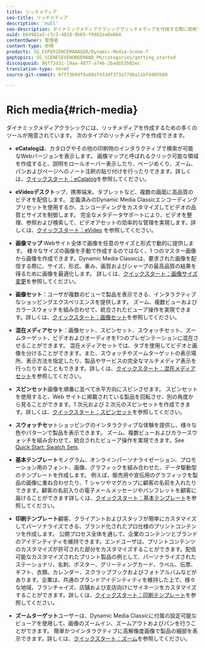 ```yaml
---
title: リッチメディア
seo-title: リッチメディア
description: 'null'
seo-description: ダイナミックメディアクラシックでリッチメディアを作成する際に使用できる様々なツールについて説明します。
uuid: b64981a3-c3c2-4010-9b65-f9982ea0a664
contentOwner: 管理者
content-type: 参照
products: SG_EXPERIENCEMANAGER/Dynamic-Media-Scene-7
geptopics: SG_SCENESEVENONDEMAND_PK/categories/getting_started
discoiquuid: 86f72d31-19aa-4077-a746-2badb53b02ec
translation-type: tm+mt
source-git-commit: 6fff3699f8a08af433df3f3a7790a11bf9d05b00

---
```



# Rich media{#rich-media}

ダイナミックメディアクラシックには、リッチメディアを作成するための多くのツールが用意されています。 次のタイプのリッチメディアを作成できます。

* **eCatalogは**、カタログやその他の印刷物のインタラクティブで検索が可能なWebバージョンを表示します。 画像マップと呼ばれるクリック可能な領域を作成すると、説明をロールオーバー表示したり、ページめくり、ズーム、パンおよびページへのノート注釈の貼り付けを行ったりできます。詳しくは、[クイックスタート：eCatalog](/help/quick-start-ecatalog.md)を参照してください。

* **eVideoデスクト**&#x200B;ップ、携帯端末、タブレットなど、複数の画面に高品質のビデオを配信します。 定義済みのDynamic Media Classicエンコーディングプリセットを使用するか、エンコーディングをカスタマイズしてビデオの品質とサイズを制御します。 完全なメタデータサポートにより、ビデオを整理、参照および検索して、ビデオアセットの効率的な管理を実現します。詳しくは、[クイックスタート：eVideo](/help/quick-start-video.md) を参照してください。

* **画像マップ** Webサイト全体で画像を任意のサイズと形式で動的に提供します。 様々なサイズの画像を手動で作成するのではなく、1 つのマスター画像から画像を作成できます。Dynamic Media Classicは、要求された画像を配信する際に、サイズ、形式、重み、画質およびシャープの最高品質の結果を得るために画像を最適化します。 詳しくは、[クイックスタート：画像サイズ変更](/help/quick-start-image-sizing.md)を参照してください。

* **画像セット**：ユーザが複数のビューで製品を表示できる、インタラクティブなショッピングエクスペリエンスを提供します。 ズーム、複数ビューおよびカラースウォッチを組み合わせて、統合されたビューア操作を実現できます。詳しくは、[クイックスタート：画像セット](/help/quick-start-image-sets.md)を参照してください。

* **混在メディアセット**：画像セット、スピンセット、スウォッチセット、ズームターゲット、ビデオおよびオーディオを1つのプレゼンテーションに混在させることができます。 混在メディアセットでは、タブを使用してビデオと画像を分けることができます。また、スウォッチやズームターゲットの表示場所、表示方法を指定したり、製品やサービスの完全なマルチメディア表示を行ったりすることもできます。詳しくは、[クイックスタート：混在メディアセット](/help/quick-start-mixed-media-sets.md)を参照してください。

* **スピンセット**&#x200B;画像を順番に並べて水平方向にスピンさせます。 スピンセットを使用すると、Web サイトに掲載されている製品を回転させ、別の角度から見ることができます。1 次元および 2 次元のスピンセットを作成できます。詳しくは、[クイックスタート：スピンセット](/help/quick-start-spin-sets.md)を参照してください。

* **スウォッチセッ**&#x200B;トショッピングのインタラクティブな体験を提供し、様々な色やパターンで製品を表示できます。 ズーム、複数ビューおよびカラースウォッチを組み合わせて、統合されたビューア操作を実現できます。See [Quick Start: Swatch Sets](/help/quick-start-swatch-sets.md).

* **基本テンプレート**&#x200B;モノグラム、オンラインパーソナライゼーション、プロモーション用のフォント、画像、グラフィックを組み合わせた、データ駆動型のテンプレートを作成します。 例えば、販売用や宣伝用のグラフィックを製品の画像に重ね合わせたり、T シャツやマグカップに顧客の名前を入れたりできます。顧客の名前入りの電子メールメッセージやパンフレットを顧客に届けることができます詳しくは、[クイックスタート：基本テンプレート](/help/quick-start-template-basics.md)を参照してください。

* **印刷テンプレート**&#x200B;顧客、クライアントおよびスタッフが簡単にカスタマイズしてパーソナライズできる、ブランド化されたプロ仕様のプリントコンテンツを作成します。 公開プロセス全体を通して、企業のコンテンツとブランドのアイデンティティを維持できます。エンドユーザは、プリントコンテンツのカスタマイズが許可された部分をカスタマイズすることができます。配信可能なカスタマイズされたプリント製品の例として、パーソナライズされたステーショナリ、名刺、ポスター、グリーティングカード、ラベル、伝票、ギフト、衣類、カレンダー、スクラップブックおよびフォトアルバムなどがあります。企業は、共通のブランドアイデンティティを維持した上で、様々な地域、フランチャイズ、店舗および支店向けにサイネージをカスタマイズすることができます。詳しくは、[クイックスタート：印刷テンプレート](/help/quick-start-template-publishing.md)を参照してください。

* **ズームターゲット**&#x200B;ユーザーは、Dynamic Media Classicに付属の設定可能なビューアを使用して、画像のズームイン、ズームアウトおよびパンを行うことができます。 簡単かつインタラクティブに高解像度画像で製品の細部を表示できます。詳しくは、[クイックスタート：ズーム](/help/quick-start-zoom.md)を参照してください。
